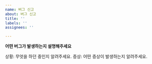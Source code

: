 ```yaml
---
name: 버그 신고
about: 버그 신고
title: ''
labels: ''
assignees: ''

---
```


**어떤 버그가 발생하는지 설명해주세요**

상황: 무엇을 하던 중인지 알려주세요.
증상: 어떤 증상이 발생하는지 알려주세요.
